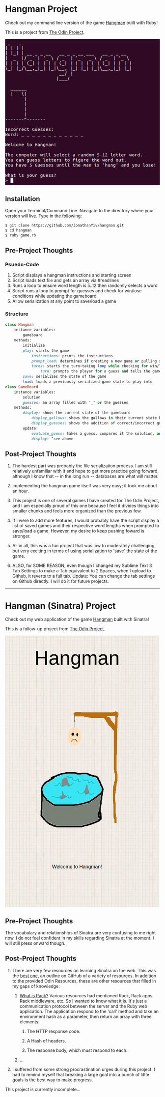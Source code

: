 # Hangman Project

Check out my command line version of the game [Hangman](https://en.wikipedia.org/wiki/Hangman_(game)) built with Ruby!

This is a project from [The Odin Project](https://www.theodinproject.com/courses/ruby-programming/lessons/file-i-o-and-serialization).

![Hangman](/hangman.png)

## Installation

Open your Terminal/Command Line. Navigate to the directory where your version will live. Type in the following:

```
$ git clone https://github.com/JonathanYiv/hangman.git
$ cd hangman
$ ruby game.rb
```

## Pre-Project Thoughts

### Psuedo-Code

1. Script displays a hangman instructions and starting screen
2. Script loads text file and gets an array via #readlines
3. Runs a loop to ensure word length is 5..12 then randomly selects a word
4. Script runs a loop to prompt for guesses and check for win/lose conditions while updating the gameboard
5. Allow serialization at any point to save/load a game

### Structure

```ruby
class Hangman
	instance variables:
		gameboard
	methods:
		initialize
		play: starts the game
			instructions: prints the instructions
			prompt_load: determines if creating a new game or pulling serialized data for a previously saved game
			turns: starts the turn-taking loop while checking for win/loss conditions
				turn: prompts the player for a guess and tells the gameboard
		save: serializes the state of the game
		load: loads a previously serialized game state to play into
class GameBoard
	instance variables:
		solution
		guesses: an array filled with "_" or the guesses
	methods:
		display: shows the current state of the gameboard
			display_gallows: shows the gallows in their current state based on # of incorrect guesses
			display_guesses: shows the addition of correct/incorrect guesses below the gallows
		update:
			evaluate_guess: takes a guess, compares it the solution, and updates the guesses array accordingly
			display: ^see above
```

## Post-Project Thoughts

1. The hardest part was probably the file serialization process. I am still relatively unfamiliar with it and hope to get more practice going forward, although I know that -- in the long run -- databases are what will matter.

2. Implementing the hangman game itself was very easy; it took me about an hour.

3. This project is one of several games I have created for The Odin Project, and I am especially proud of this one because I feel it divides things into smaller chunks and feels more organized than the previous few. 

4. If I were to add more features, I would probably have the script display a list of saved games and their respective word lengths when prompted to save/load a game. However, my desire to keep pushing foward is stronger.

5. All in all, this was a fun project that was low to moderately challenging, but very exciting in terms of using serialization to 'save' the state of the game.

6. ALSO, for SOME REASON, even though I changed my Sublime Text 3 Tab Settings to make a Tab equivalent to 2 Spaces, when I upload to Github, it reverts to a full tab. Update: You can change the tab settings on Github directly. I will do it for future projects.

***

# Hangman (Sinatra) Project

Check out my web application of the game [Hangman](https://infinite-river-55923.herokuapp.com/) built with Sinatra!

This is a follow-up project from [The Odin Project](https://www.theodinproject.com/courses/ruby-on-rails/lessons/sinatra-project).

![Sinatra Hangman](/sinatrahangman.png)

## Pre-Project Thoughts

The vocabulary and relationships of Sinatra are very confusing to me right now.
I do not feel confident in my skills regarding Sinatra at the moment.
I will still press onward though.

## Post-Project Thoughts

1. There are very few resources on learning Sinatra on the web. This was the [best one](https://github.com/ISS-SOA/class-SOA-repo/wiki/resource-ruby-sinatra), an outline on GitHub of a variety of resources. In addition to the provided Odin Resources, these are other resources that filled in my gaps of knowledge:

	1. [What is Rack?](http://blog.gauravchande.com/what-is-rack-in-ruby-rails) Various resources had mentioned Rack, Rack apps, Rack middleware, etc. So I wanted to know what it is. It's just a communication protocol between the server and the Ruby web application. The application respond to the 'call' method and take an environment hash as a parameter, then return an array with three elements:

		1. The HTTP response code.

		2. A Hash of headers.

		3. The response body, which must respond to each.

	2. ...

2. I suffered from some strong procrastination urges during this project. I had to remind myself that breaking a large goal into a bunch of little goals is the best way to make progress.

This project is currently incomplete...